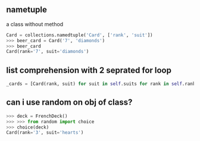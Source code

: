 ## nametuple
a class without method 
```python
Card = collections.namedtuple('Card', ['rank', 'suit']) 
>>> beer_card = Card('7', 'diamonds')
>>> beer_card
Card(rank='7', suit='diamonds')
```
## list comprehension with 2 seprated for loop
```python
_cards = [Card(rank, suit) for suit in self.suits for rank in self.ranks]
```
## can i use random on obj of class?
``` python
>>> deck = FrenchDeck()
>>> >>> from random import choice
>>> choice(deck)
Card(rank='3', suit='hearts')
```
``` python
```
